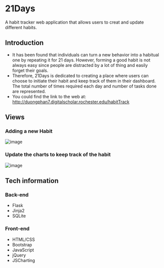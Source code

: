 # 21Days

A habit tracker web application that allows users to creat and update different habits.

## Introduction

- It has been found that individuals can turn a new behavior into a habitual one by repeating it for 21 days. However, forming a good habit is not always easy since people are distracted by a lot of thing and easily forget their goals.
- Therefore, 21Days is dedicated to creating a place where users can choose to initiate their habit and keep track of them in their dashboard.
The total number of times required each day and number of tasks done are represented.
- You could find the link to the web at: http://duongphan7.digitalscholar.rochester.edu/habitTrack

## Views
### Adding a new Habit
![image](https://user-images.githubusercontent.com/47710293/98179856-c9efd880-1ecd-11eb-8808-3b69badf13b5.png)
### Update the charts to keep track of the habit
![image](https://user-images.githubusercontent.com/47710293/98180003-1509eb80-1ece-11eb-8783-6ffd055b79e2.png)

## Tech information
### Back-end

- Flask
- Jinja2
- SQLite

### Front-end

- HTML/CSS
- Bootstrap
- JavaScript
- jQuery
- JSCharting
